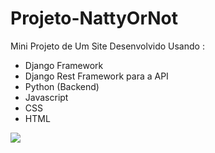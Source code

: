 # Projeto-NattyOrNot

Mini Projeto de Um Site Desenvolvido Usando :

* Django Framework
* Django Rest Framework para a API
* Python (Backend)
* Javascript
* CSS
* HTML

<img align="center" src="https://media.tenor.com/eFckLwerlskAAAAC/aesthetic-rodrigo-goes.gif">
